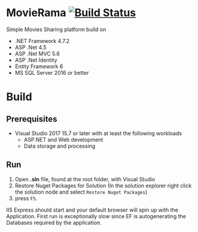 # MovieRama [![Build Status](https://dev.azure.com/dtsm-github/dts_m/_apis/build/status/dts-m.MovieRama)](https://dev.azure.com/dtsm-github/dts_m/_build/latest?definitionId=1)

Simple Movies Sharing platform build on 
* .NET Framework 4.7.2
* ASP .Net 4.5
* ASP .Net MVC 5.6
* ASP .Net Identity
* Entity Framework 6
* MS SQL Server 2016 or better

# Build 
## Prerequisites
* Visual Studio 2017 15.7 or later with at least the following workloads
  * ASP.NET and Web development
  * Data storage and processing
  
 ## Run 
1. Open __.sln__ file, found at the root folder, with Visual Studio
2. Restore Nuget Packages for Solution (In the solution explorer right click the solution node and select `Restore Nuget Packages`)
3. press `F5`.

IIS Express should start and your default browser will spin up with the Application. First run is exceptionally slow since EF is autogenerating the Databases required by the application.
